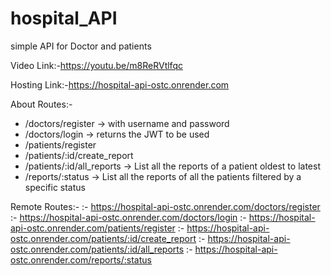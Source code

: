 # hospital_API
simple API for Doctor and patients

Video Link:-https://youtu.be/m8ReRVtlfqc

Hosting Link:-https://hospital-api-ostc.onrender.com

About Routes:-
-	/doctors/register → with username and password
-	/doctors/login → returns the JWT to be used
-	/patients/register 
-	/patients/:id/create_report
-	/patients/:id/all_reports → List all the reports of a patient oldest to latest
-	/reports/:status  → List all the reports of all the patients filtered by a specific status

Remote Routes:-
 :- https://hospital-api-ostc.onrender.com/doctors/register
  :- https://hospital-api-ostc.onrender.com/doctors/login
   :- https://hospital-api-ostc.onrender.com/patients/register
    :- https://hospital-api-ostc.onrender.com/patients/:id/create_report
     :- https://hospital-api-ostc.onrender.com/patients/:id/all_reports
      :- https://hospital-api-ostc.onrender.com/reports/:status
  
